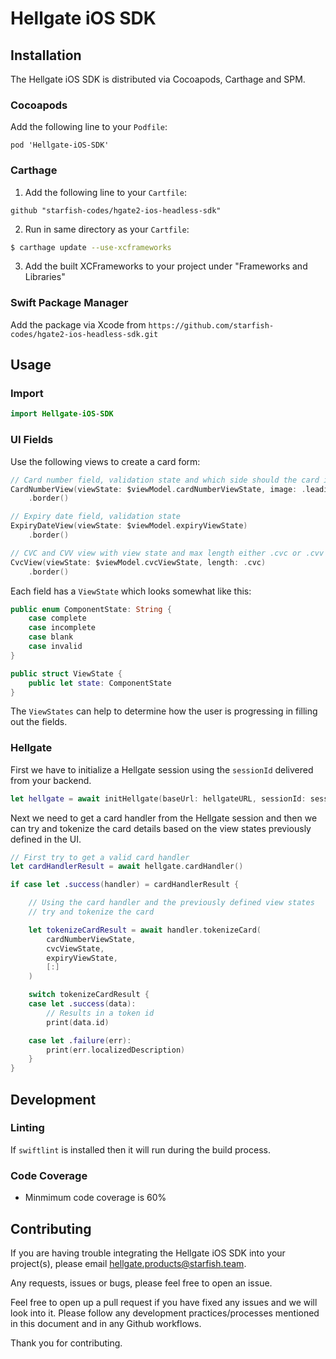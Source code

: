 # Hellgate iOS SDK

## Installation

The Hellgate iOS SDK is distributed via Cocoapods, Carthage and SPM.

### Cocoapods

Add the following line to your `Podfile`:

```Podfile
pod 'Hellgate-iOS-SDK'
```

### Carthage

1. Add the following line to your `Cartfile`:

```Cartfile
github "starfish-codes/hgate2-ios-headless-sdk"
```

2. Run in same directory as your `Cartfile`:

```sh
$ carthage update --use-xcframeworks
```

3. Add the built XCFrameworks to your project under "Frameworks and Libraries"

### Swift Package Manager

Add the package via Xcode from `https://github.com/starfish-codes/hgate2-ios-headless-sdk.git`

## Usage

### Import

```swift
import Hellgate-iOS-SDK
```

### UI Fields

Use the following views to create a card form:

```swift
// Card number field, validation state and which side should the card images appear
CardNumberView(viewState: $viewModel.cardNumberViewState, image: .leading)
    .border()

// Expiry date field, validation state
ExpiryDateView(viewState: $viewModel.expiryViewState)
    .border()

// CVC and CVV view with view state and max length either .cvc or .cvv
CvcView(viewState: $viewModel.cvcViewState, length: .cvc)
    .border()
```

Each field has a `ViewState` which looks somewhat like this:

```swift
public enum ComponentState: String {
    case complete
    case incomplete
    case blank
    case invalid
}

public struct ViewState {
    public let state: ComponentState
}
```

The `ViewStates` can help to determine how the user is progressing in filling out the fields.

### Hellgate

First we have to initialize a Hellgate session using the `sessionId` delivered from your backend.

```swift
let hellgate = await initHellgate(baseUrl: hellgateURL, sessionId: sessionId)
```

Next we need to get a card handler from the Hellgate session and then we can try and tokenize the card details based on the view states previously defined in the UI.

```swift
// First try to get a valid card handler
let cardHandlerResult = await hellgate.cardHandler()

if case let .success(handler) = cardHandlerResult {

    // Using the card handler and the previously defined view states
    // try and tokenize the card

    let tokenizeCardResult = await handler.tokenizeCard(
        cardNumberViewState,
        cvcViewState,
        expiryViewState,
        [:]
    )

    switch tokenizeCardResult {
    case let .success(data):
        // Results in a token id
        print(data.id)

    case let .failure(err):
        print(err.localizedDescription)
    }
}
```

## Development

### Linting

If `swiftlint` is installed then it will run during the build process.

### Code Coverage

- Minmimum code coverage is 60%

## Contributing

If you are having trouble integrating the Hellgate iOS SDK into your project(s), please email hellgate.products@starfish.team.

Any requests, issues or bugs, please feel free to open an issue.

Feel free to open up a pull request if you have fixed any issues and we will look into it. Please follow any development practices/processes mentioned in this document and in any Github workflows.

Thank you for contributing.
